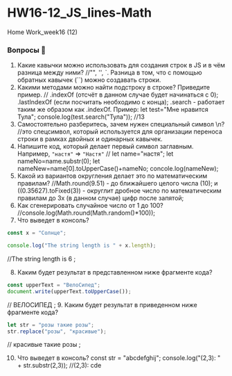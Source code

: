 # HW16-12_JS_lines-Math

Home Work_week16 (12)

### Вопросы 💎

1. Какие кавычки можно использовать для создания строк в JS и в чём разница между ними?
   //"", '', `. Разница в том, что с помощью обратных кавычек (``) можно создавать строки.
2. Какими методами можно найти подстроку в строке? Приведите пример.
   // .indexOf (отсчёт в данном случае будет начинаться с 0);
   .lastIndexOf (если посчитать необходимо с конца);
   .search - работает таким же образом как .indexOf.
   Пример: let test="Мне нравится Тула";
   console.log(test.search("Тула")); //13
3. Самостоятельно разберитесь, зачем нужен специальный символ \n?
//это спецсимвол, который используется для организации переноса строки в рамках двойных и одинарных кавычек.
4. Напишите код, который делает первый символ заглавным. Например, `"настя"` ⇒ `"Настя"`
   // let name="настя";
   let nameNo=name.substr(0);
   let nameNew=name[0].toUpperCase()+nameNo;
   concole.log(nameNew);
5. Какой из вариантов округления делает это по математическим правилам?
   //Math.round(9.51) - до ближайшего целого числа (10); и ((0.35627).toFixed(3)) - округлит дробное число по математическим правилам до 3х (в данном случае) цифр после запятой;
6. Как сгенерировать случайное число от 1 до 100?
   //console.log(Math.round(Math.random()\*100));
7. Что выведет в консоль?

```jsx
const x = "Солнце";

console.log("The string length is " + x.length);
```

//The string length is 6 ;

8. Каким будет результат в представленном ниже фрагменте кода?

```jsx
const upperText = "ВелоСипед";
document.write(upperText.toUpperCase());
```

// ВЕЛОСИПЕД ; 
9. Каким будет результат в приведенном ниже фрагменте кода?

```jsx
let str = "розы такие розы";
str.replace("розы", "красивые");
```

// красивые такие розы ; 

10. Что выведет в консоль?
const str = "abcdefghij";
console.log("(2,3): " + str.substr(2,3));
//(2,3): cde
